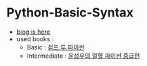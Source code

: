 # Python-Basic-Syntax

* [blog is here](https://velog.io/@hseop/series/Book-%EC%A0%90%ED%94%84-%ED%88%AC-%ED%8C%8C%EC%9D%B4%EC%8D%AC)
* used books : 
  * Basic : [점프 투 파이썬](https://m.yes24.com/Goods/Detail/119293186)
  * Intermediate : [윤성우의 열혈 파이썬 중급편](https://m.yes24.com/Goods/Detail/81519650)